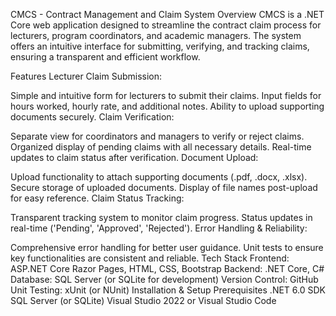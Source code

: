 CMCS - Contract Management and Claim System
Overview
CMCS is a .NET Core web application designed to streamline the contract claim process for lecturers, program coordinators, and academic managers. The system offers an intuitive interface for submitting, verifying, and tracking claims, ensuring a transparent and efficient workflow.

Features
Lecturer Claim Submission:

Simple and intuitive form for lecturers to submit their claims.
Input fields for hours worked, hourly rate, and additional notes.
Ability to upload supporting documents securely.
Claim Verification:

Separate view for coordinators and managers to verify or reject claims.
Organized display of pending claims with all necessary details.
Real-time updates to claim status after verification.
Document Upload:

Upload functionality to attach supporting documents (.pdf, .docx, .xlsx).
Secure storage of uploaded documents.
Display of file names post-upload for easy reference.
Claim Status Tracking:

Transparent tracking system to monitor claim progress.
Status updates in real-time ('Pending', 'Approved', 'Rejected').
Error Handling & Reliability:

Comprehensive error handling for better user guidance.
Unit tests to ensure key functionalities are consistent and reliable.
Tech Stack
Frontend: ASP.NET Core Razor Pages, HTML, CSS, Bootstrap
Backend: .NET Core, C#
Database: SQL Server (or SQLite for development)
Version Control: GitHub
Unit Testing: xUnit (or NUnit)
Installation & Setup
Prerequisites
.NET 6.0 SDK
SQL Server (or SQLite)
Visual Studio 2022 or Visual Studio Code
